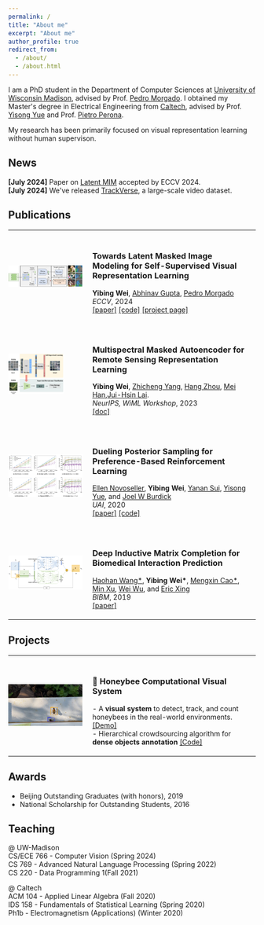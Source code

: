 ```yaml
---
permalink: /
title: "About me"
excerpt: "About me"
author_profile: true
redirect_from: 
  - /about/
  - /about.html
---
```


I am a PhD student in the Department of Computer Sciences at [University of Wisconsin Madison](https://www.cs.wisc.edu), advised by Prof. [Pedro Morgado](https://pedro-morgado.github.io). I obtained my Master's degree in Electrical Engineering from [Caltech](https://www.ee.caltech.edu), advised by Prof. [Yisong Yue](http://www.yisongyue.com) and Prof. [Pietro Perona](https://www.eas.caltech.edu/people/perona). 

My research has been primarily focused on visual representation learning without human supervison. 

<h2>News</h2>

**[July 2024]** Paper on [Latent MIM](https://github.com/yibingwei-1/LatentMIM) accepted by ECCV 2024. <br/> 
**[July 2024]** We've released [TrackVerse](https://github.com/MMPLab/TrackVerse), a large-scale video dataset. <br/> 


<style>
table, td, th, tr {
   border: none!important;
   font-size: 14px;
}
</style>

<h2>Publications</h2>
<table cellspacing="0" cellpadding="0">
<tr>
<td style="padding:0px;width:30%;vertical-align:middle">
  <img src="../images/latentMIM.png" height="100%" width="100%" style="border-style: none">
</td>
<td style="padding:20px;width:70%;vertical-align:middle">  
  <h3>Towards Latent Masked Image Modeling for Self-Supervised
Visual Representation Learning</h3>
  <b>Yibing Wei</b>, <a href="http://www.cs.cmu.edu/~abhinavg/">Abhinav Gupta</a>,  <a href="https://pedro-morgado.github.io/">Pedro Morgado</a>
  <br>
  <em>ECCV</em>, 2024
  <br>
  <div>
    <a href="">[paper]</a>
    <a href="https://github.com/yibingwei-1/LatentMIM">[code]</a>
    <a href="https://yibingwei-1.github.io/projects/lmim/lmim.html">[project page]</a>
  </div>  
</td>
</tr>    
<tr>
<td style="padding:0px;width:30%;vertical-align:middle;horizontal-align:middle">
  <img src="../images/rsmmae.png" height="75%" width="75%" style="border-style: none">
</td>
<td style="padding:20px;width:70%;vertical-align:middle">  
  <h3>Multispectral Masked
Autoencoder for Remote Sensing Representation Learning</h3>
  <b>Yibing Wei</b>, <a href="https://www.linkedin.com/in/yangzc/">Zhicheng Yang</a>,  <a href="https://www.linkedin.com/in/hang-joey-zhou/">Hang Zhou</a>, <a href="https://www.linkedin.com/in/mei-han-a6b4b94/">Mei Han</a>,<a href="http://www.larry-lai.com/research.html">Jui-Hsin Lai</a>.
  <br>
  <em>NeurIPS, WiML Workshop</em>, 2023
  <br>
  <div>
    <a href="https://docs.google.com/document/d/138cEkhXigmRdgPSj2Z3rYQ5y3YBTjTWu/edit?usp=sharing&ouid=113584289323171282848&rtpof=true&sd=true">[doc]</a>
  </div>  
</td>
</tr>    
<tr>
<td style="padding:0px;width:30%;vertical-align:middle">
  <img src="../images/PRSL.jpg" height="100%" width="100%" style="border-style: none">
</td>
<td style="padding:20px;width:70%;vertical-align:middle">  
  <h3>Dueling Posterior Sampling for
Preference-Based Reinforcement Learning</h3>
  <a href="https://ernovoseller.github.io">Ellen Novoseller</a>, <b>Yibing Wei</b>,  <a href="https://yanansui.com">Yanan Sui</a>, <a href="http://www.yisongyue.com">Yisong Yue</a>, and <a href="https://www.eas.caltech.edu/people/jburdick">Joel W Burdick</a>
  <br>
  <em>UAI</em>, 2020
  <br>
  <div>
    <a href="https://arxiv.org/abs/1908.01289">[paper]</a> <a href="https://github.com/ernovoseller/DuelingPosteriorSampling">[code]</a>
  </div>  
</td>
</tr>    
<tr>
<td style="padding:0px;width:30%;vertical-align:middle">
  <img src="../images/DIMC.jpg" height="100%" width="100%" style="border-style: none">
</td>
<td style="padding:20px;width:70%;vertical-align:middle">  
  <h3>Deep Inductive Matrix Completion
for Biomedical Interaction Prediction</h3>
  <a href="https://haohanwang.github.io">Haohan Wang*</a>, <b>Yibing Wei*</b>, <a href="https://www.linkedin.com/in/mxin/">Mengxin Cao*</a>, <a href="https://scholars.cmu.edu/6103-min-xu">Min Xu</a>, <a href="">Wei Wu</a>, and <a href="https://www.cs.cmu.edu/~epxing/">Eric Xing</a>
  <br>
  <em>BIBM</em>, 2019
  <br>
  <div>
    <a href="https://ieeexplore.ieee.org/document/8983275">[paper]</a>
  </div>  
</td>
</tr>
</table>


<h2>Projects</h2>
<table cellspacing="0" cellpadding="0">
<tr>
<td style="padding:0px;width:30%;vertical-align:middle">
  <img src="../images/bee.jpg" height="100%" width="100%" style="border-style: none">
</td>
<td style="padding:20px;width:70%;vertical-align:middle">  
  <h3>🐝 Honeybee Computational Visual System</h3>
  - A <b>visual system</b> to detect, track, and count honeybees in the real-world environments. <a href="https://www.youtube.com/watch?v=e2AaZVANBX8">[Demo]</a> <br>
  - Hierarchical crowdsourcing algorithm for <b>dense objects annotation</b> 
    <a href="https://github.com/yibingwei-1/Caltech-Honeybee">[Code]</a>
</td>
</tr>
</table>


<h2>Awards</h2>

- Beijing Outstanding Graduates (with honors), 2019
- National Scholarship for Outstanding Students, 2016


<h2>Teaching</h2>

@ UW-Madison <br>
CS/ECE 766 - Computer Vision (Spring 2024) <br>
CS 769 - Advanced Natural Language Processing (Spring 2022)<br>
CS 220 - Data Programming 1(Fall 2021) 

@ Caltech<br>
ACM 104 - Applied Linear Algebra (Fall 2020) <br>
IDS 158 - Fundamentals of Statistical Learning (Spring 2020) <br>
Ph1b - Electromagnetism (Applications) (Winter 2020) <br>
